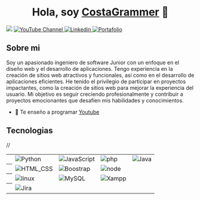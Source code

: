 <div align="center">
<h1 align="center">Hola, soy <a href="https://google.com" target="_blank">CostaGrammer</a> 👋</h1>
</div>
<img src="https://i.imgur.com/LLFGstv.jpeg">

<a href="https://youtube.com/costagrammer" target="_blank">
  <img src="https://img.shields.io/badge/Youtube-e6320b?logo=youtube" alt="YouTube Channel">
</a>
<a href="https://www.linkedin.com/in/jean-carlos-mendez-7ab547291" target="_blank">
  <img src="https://img.shields.io/badge/Linkedin-1e7dad?logo=linkedin" alt="Linkedin">
</a>
<a href="https://www.error.com" target="_blank">
  <img src="https://img.shields.io/badge/Portafolio-000000?logo=github" alt="Portafolio">
</a>

## Sobre mi

Soy un apasionado ingeniero de software Junior con un enfoque en el diseño web y el desarrollo de aplicaciones. Tengo experiencia en la creación de sitios web atractivos y funcionales, así como en el desarrollo de aplicaciones eficientes. He tenido el privilegio de participar en proyectos impactantes, como la creación de sitios web para mejorar la experiencia del usuario. Mi objetivo es seguir creciendo profesionalmente y contribuir a proyectos emocionantes que desafíen mis habilidades y conocimientos.

- 🎥 Te enseño a programar [Youtube](https://youtube.com/costagrammer)

## Tecnologias

<table class="table">
  <tbody>
   <tr>
    <th scope="row"><!--1--></th>
    <td> <img alt="Python" src="https://img.shields.io/badge/Python-blue?style=flat-square](https://img.shields.io/badge/Python-blue?style=flat-square&logo=Python&labelColor=FFFF00&color=000000"> </td>
    <td> <img alt="JavaScript" src="https://img.shields.io/badge/JavaScript-white?logo=JavaScript&logoColor=white&labelColor=ffeb1d&color=000000"> </td>
    <td> <img alt="php" src="https://img.shields.io/badge/PHP-white?logo=php&logoColor=ffffff&labelColor=572364&color=000000"> </td>
    <td> <img alt="Java" src="https://img.shields.io/badge/Java-white?logo=java&logoColor=ffffff&labelColor=0084ff&color=000000"> </td>
    <!-- <td> <img alt="csharp" src="https://img.shields.io/badge/C%23_.NET-path?style=flat-square&logo=.net&labelColor=8A2BE2&color=000000"> </td> -->
   </tr>

   <tr>
    <th scope="row"><!--2--></th>
    <td> <img alt="HTML_CSS" src="https://img.shields.io/badge/CSS-blue?style=flat-square&logo=internet&label=HTML&labelColor=orange"> </td> 
    <td> <img alt="Boostrap" src="https://img.shields.io/badge/Boostrap-path?style=flat&logo=bootstrap&labelColor=ffffff&color=000000"> </td>
    //<td> <img alt="node" src="https://img.shields.io/badge/n⬢de.js-blue?style=flat-square](https://img.shields.io/badge/style=flat-square&logo=node.js&labelColor=000000&color=008f39"> </td>
   </tr>

   <tr>
    <th scope="row"><!--3--></th>
    <td> <img alt="linux" src="https://img.shields.io/badge/Linux-white?logo=linux&logoColor=000000&labelColor=ffe900&color=000000"> </td>
    <td> <img alt="MySQL" src="https://img.shields.io/badge/MySQL-black?style=flat-square&logo=Mysql&logoColor=white&labelColor=00aae4"> </td>
    <td> <img alt="Xampp" src="https://img.shields.io/badge/Xampp-black?style=flat-square&logo=Xampp&logoColor=white&labelColor=ffa800"> </td>
   </tr>

   <tr>
    <th scope="row"><!--4--></th>
    <td> <img alt="Jira" src="https://img.shields.io/badge/❖%20Jira-blue?logo=Jira&labelColor=blue&color=000000"> </td>
    <td> <!-- <img alt="androind" src="https://img.shields.io/badge/IDE_AndroidStudio-path?style=flat-square&logo=android&labelColor=ffffff&color=000000"> --> </td>
   </tr>
        
  </tbody>
</table>
